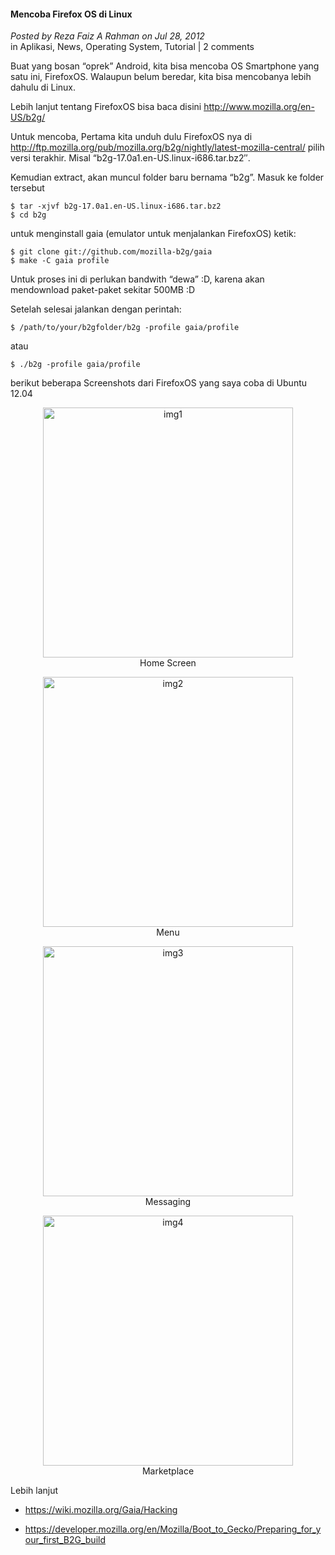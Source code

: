 #### Mencoba Firefox OS di Linux
_Posted by Reza Faiz A Rahman on Jul 28, 2012_
<br>
in Aplikasi, News, Operating System, Tutorial | 2 comments	

Buat yang bosan “oprek” Android, kita bisa mencoba OS Smartphone yang satu ini, FirefoxOS. Walaupun belum beredar, kita bisa mencobanya lebih dahulu di Linux.

Lebih lanjut tentang FirefoxOS bisa baca disini <http://www.mozilla.org/en-US/b2g/>

Untuk mencoba, Pertama kita unduh dulu FirefoxOS nya di <http://ftp.mozilla.org/pub/mozilla.org/b2g/nightly/latest-mozilla-central/> pilih versi terakhir. Misal “b2g-17.0a1.en-US.linux-i686.tar.bz2″.

Kemudian extract, akan muncul folder baru bernama “b2g”. Masuk ke folder tersebut
```
$ tar -xjvf b2g-17.0a1.en-US.linux-i686.tar.bz2
$ cd b2g
```

untuk menginstall gaia (emulator untuk menjalankan FirefoxOS) ketik:
```
$ git clone git://github.com/mozilla-b2g/gaia
$ make -C gaia profile
```

Untuk proses ini di perlukan bandwith “dewa” :D, karena akan mendownload paket-paket sekitar 500MB :D

Setelah selesai jalankan dengan perintah:
```
$ /path/to/your/b2gfolder/b2g -profile gaia/profile
```

atau
```
$ ./b2g -profile gaia/profile
```

berikut beberapa Screenshots dari FirefoxOS yang saya coba di Ubuntu 12.04
<p align="center">
	<img src="./posts/2012-07-28-mencoba-firefox-os-di-linux/1.png" height="400px" alt="img1">
    <br>
    Home Screen
</p> 


<p align="center">
	<img src="./posts/2012-07-28-mencoba-firefox-os-di-linux/2.png" height="400px" alt="img2">
    <br>
    Menu
</p> 


<p align="center">
	<img src="./posts/2012-07-28-mencoba-firefox-os-di-linux/3.png" height="400px" alt="img3">
    <br>
    Messaging
</p> 


<p align="center">
	<img src="./posts/2012-07-28-mencoba-firefox-os-di-linux/4.png" height="400px" alt="img4">
    <br>
    Marketplace
</p> 


Lebih lanjut

- <https://wiki.mozilla.org/Gaia/Hacking>

- <https://developer.mozilla.org/en/Mozilla/Boot_to_Gecko/Preparing_for_your_first_B2G_build>